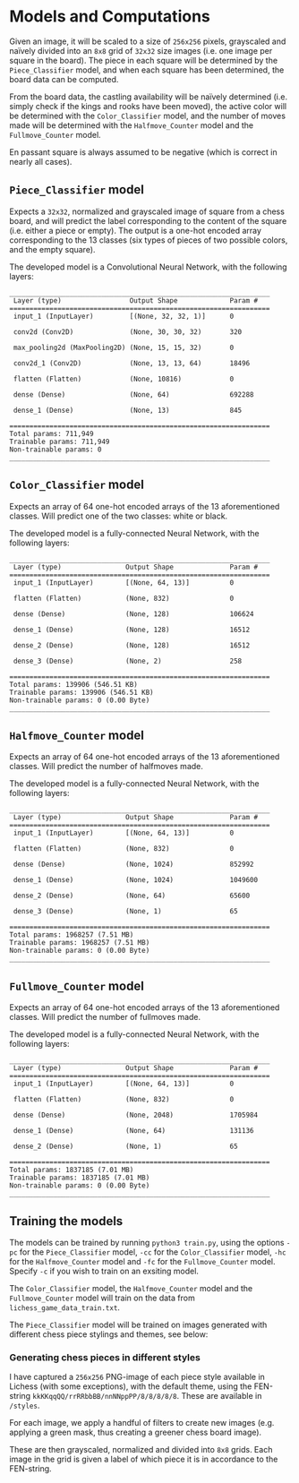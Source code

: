 # Models and Computations

Given an image, it will be scaled to a size of `256x256` pixels, grayscaled and naïvely divided into an `8x8` grid of `32x32` size images (i.e. one image per square in the board). The piece in each square will be determined by the `Piece_Classifier` model, and when each square has been determined, the board data can be computed.

From the board data, the castling availability will be naïvely determined (i.e. simply check if the kings and rooks have been moved), the active color will be determined with the `Color_Classifier` model, and the number of moves made will be determined with the `Halfmove_Counter` model and the `Fullmove_Counter` model.

En passant square is always assumed to be negative (which is correct in nearly all cases).

## `Piece_Classifier` model

Expects a `32x32`, normalized and grayscaled image of square from a chess board, and will predict the label corresponding to the content of the square (i.e. either a piece or empty). The output is a one-hot encoded array corresponding to the 13 classes (six types of pieces of two possible colors, and the empty square).

The developed model is a Convolutional Neural Network, with the following layers:

```
_________________________________________________________________
 Layer (type)                 Output Shape             Param #
=================================================================
 input_1 (InputLayer)         [(None, 32, 32, 1)]      0

 conv2d (Conv2D)              (None, 30, 30, 32)       320

 max_pooling2d (MaxPooling2D) (None, 15, 15, 32)       0

 conv2d_1 (Conv2D)            (None, 13, 13, 64)       18496

 flatten (Flatten)            (None, 10816)            0

 dense (Dense)                (None, 64)               692288

 dense_1 (Dense)              (None, 13)               845

=================================================================
Total params: 711,949
Trainable params: 711,949
Non-trainable params: 0
_________________________________________________________________
```

## `Color_Classifier` model

Expects an array of 64 one-hot encoded arrays of the 13 aforementioned classes. Will predict one of the two classes: white or black.

The developed model is a fully-connected Neural Network, with the following layers:

```
_________________________________________________________________
 Layer (type)                Output Shape              Param #
=================================================================
 input_1 (InputLayer)        [(None, 64, 13)]          0

 flatten (Flatten)           (None, 832)               0

 dense (Dense)               (None, 128)               106624

 dense_1 (Dense)             (None, 128)               16512

 dense_2 (Dense)             (None, 128)               16512

 dense_3 (Dense)             (None, 2)                 258

=================================================================
Total params: 139906 (546.51 KB)
Trainable params: 139906 (546.51 KB)
Non-trainable params: 0 (0.00 Byte)
_________________________________________________________________
```

## `Halfmove_Counter` model

Expects an array of 64 one-hot encoded arrays of the 13 aforementioned classes. Will predict the number of halfmoves made.

The developed model is a fully-connected Neural Network, with the following layers:

```
_________________________________________________________________
 Layer (type)                Output Shape              Param #
=================================================================
 input_1 (InputLayer)        [(None, 64, 13)]          0

 flatten (Flatten)           (None, 832)               0

 dense (Dense)               (None, 1024)              852992

 dense_1 (Dense)             (None, 1024)              1049600

 dense_2 (Dense)             (None, 64)                65600

 dense_3 (Dense)             (None, 1)                 65

=================================================================
Total params: 1968257 (7.51 MB)
Trainable params: 1968257 (7.51 MB)
Non-trainable params: 0 (0.00 Byte)
_________________________________________________________________
```

## `Fullmove_Counter` model

Expects an array of 64 one-hot encoded arrays of the 13 aforementioned classes. Will predict the number of fullmoves made.

The developed model is a fully-connected Neural Network, with the following layers:

```
_________________________________________________________________
 Layer (type)                Output Shape              Param #
=================================================================
 input_1 (InputLayer)        [(None, 64, 13)]          0

 flatten (Flatten)           (None, 832)               0

 dense (Dense)               (None, 2048)              1705984

 dense_1 (Dense)             (None, 64)                131136

 dense_2 (Dense)             (None, 1)                 65

=================================================================
Total params: 1837185 (7.01 MB)
Trainable params: 1837185 (7.01 MB)
Non-trainable params: 0 (0.00 Byte)
_________________________________________________________________
```

## Training the models

The models can be trained by running `python3 train.py`, using the options `-pc` for the `Piece_Classifier` model, `-cc` for the `Color_Classifier` model, `-hc` for the `Halfmove_Counter` model and `-fc` for the `Fullmove_Counter` model. Specify `-c` if you wish to train on an exsiting model.

The `Color_Classifier` model, the `Halfmove_Counter` model and the `Fullmove_Counter` model will train on the data from `lichess_game_data_train.txt`.

The `Piece_Classifier` model will be trained on images generated with different chess piece stylings and themes, see below:

### Generating chess pieces in different styles

I have captured a `256x256` PNG-image of each piece style available in Lichess (with some exceptions), with the default theme, using the FEN-string `kkKKqqQQ/rrRRbbBB/nnNNppPP/8/8/8/8/8`. These are available in `/styles`.

For each image, we apply a handful of filters to create new images (e.g. applying a green mask, thus creating a greener chess board image).

These are then grayscaled, normalized and divided into `8x8` grids. Each image in the grid is given a label of which piece it is in accordance to the FEN-string.
